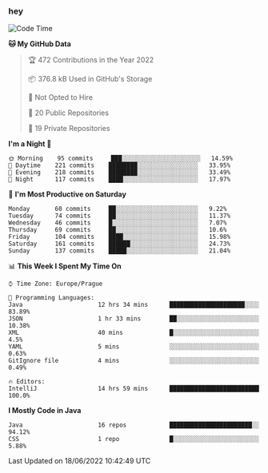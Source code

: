 ### hey

<!--START_SECTION:waka-->
![Code Time](http://img.shields.io/badge/Code%20Time-708%20hrs%2031%20mins-blue)

**🐱 My GitHub Data** 

> 🏆 472 Contributions in the Year 2022
 > 
> 📦 376.8 kB Used in GitHub's Storage 
 > 
> 🚫 Not Opted to Hire
 > 
> 📜 20 Public Repositories 
 > 
> 🔑 19 Private Repositories  
 > 
**I'm a Night 🦉** 

```text
🌞 Morning    95 commits     ███░░░░░░░░░░░░░░░░░░░░░░   14.59% 
🌆 Daytime    221 commits    ████████░░░░░░░░░░░░░░░░░   33.95% 
🌃 Evening    218 commits    ████████░░░░░░░░░░░░░░░░░   33.49% 
🌙 Night      117 commits    ████░░░░░░░░░░░░░░░░░░░░░   17.97%

```
📅 **I'm Most Productive on Saturday** 

```text
Monday       60 commits     ██░░░░░░░░░░░░░░░░░░░░░░░   9.22% 
Tuesday      74 commits     ██░░░░░░░░░░░░░░░░░░░░░░░   11.37% 
Wednesday    46 commits     █░░░░░░░░░░░░░░░░░░░░░░░░   7.07% 
Thursday     69 commits     ██░░░░░░░░░░░░░░░░░░░░░░░   10.6% 
Friday       104 commits    ████░░░░░░░░░░░░░░░░░░░░░   15.98% 
Saturday     161 commits    ██████░░░░░░░░░░░░░░░░░░░   24.73% 
Sunday       137 commits    █████░░░░░░░░░░░░░░░░░░░░   21.04%

```


📊 **This Week I Spent My Time On** 

```text
⌚︎ Time Zone: Europe/Prague

💬 Programming Languages: 
Java                     12 hrs 34 mins      █████████████████████░░░░   83.89% 
JSON                     1 hr 33 mins        ██░░░░░░░░░░░░░░░░░░░░░░░   10.38% 
XML                      40 mins             █░░░░░░░░░░░░░░░░░░░░░░░░   4.5% 
YAML                     5 mins              ░░░░░░░░░░░░░░░░░░░░░░░░░   0.63% 
GitIgnore file           4 mins              ░░░░░░░░░░░░░░░░░░░░░░░░░   0.49%

🔥 Editors: 
IntelliJ                 14 hrs 59 mins      █████████████████████████   100.0%

```

**I Mostly Code in Java** 

```text
Java                     16 repos            ███████████████████████░░   94.12% 
CSS                      1 repo              █░░░░░░░░░░░░░░░░░░░░░░░░   5.88%

```



 Last Updated on 18/06/2022 10:42:49 UTC
<!--END_SECTION:waka-->
